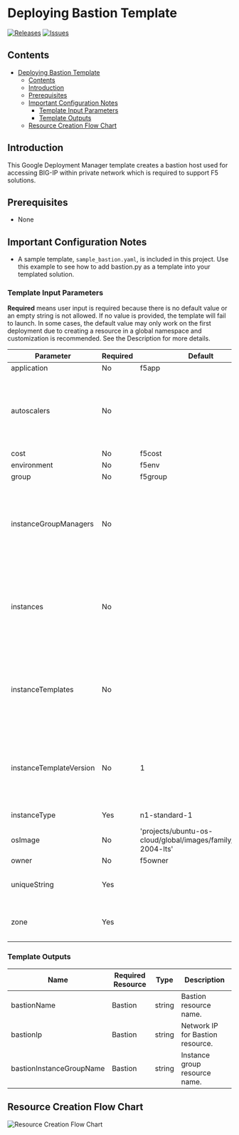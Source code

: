 # Deploying Bastion Template

[![Releases](https://img.shields.io/github/release/F5Networks/f5-google-gdm-templates-v2.svg)](https://github.com/F5Networks/f5-google-gdm-templates-v2/releases)
[![Issues](https://img.shields.io/github/issues/F5Networks/f5-google-gdm-templates-v2.svg)](https://github.com/F5Networks/f5-google-gdm-templates-v2/issues)

## Contents

- [Deploying Bastion Template](#deploying-bastion-template)
  - [Contents](#contents)
  - [Introduction](#introduction)
  - [Prerequisites](#prerequisites)
  - [Important Configuration Notes](#important-configuration-notes)
    - [Template Input Parameters](#template-input-parameters)
    - [Template Outputs](#template-outputs)
  - [Resource Creation Flow Chart](#resource-creation-flow-chart)

## Introduction

This Google Deployment Manager template creates a bastion host used for accessing BIG-IP within private network which is required to support F5 solutions.

## Prerequisites

 - None

## Important Configuration Notes

 - A sample template, `sample_bastion.yaml`, is included in this project. Use this example to see how to add bastion.py as a template into your templated solution.

### Template Input Parameters

**Required** means user input is required because there is no default value or an empty string is not allowed. If no value is provided, the template will fail to launch. In some cases, the default value may only work on the first deployment due to creating a resource in a global namespace and customization is recommended. See the Description for more details.

| Parameter | Required | Default | Type | Description |
| --- | --- | --- | --- | --- |
| application | No | f5app | string | Application label. |
| autoscalers | No |  | array | Required when provisioning autoscale group. List of declaration of settings used for provisioning autoscalers. More information around REST APIs is on [Google Cloud Documentation](https://cloud.google.com/compute/docs/reference/rest/v1/autoscalers). |
| cost | No | f5cost | string | Cost Center label. |
| environment | No | f5env | string | Environment label. |
| group | No | f5group | string | Group label. |
| instanceGroupManagers | No |  | array | Required when provisioning autoscale group. List of declaration of settings used for provisioning instanceGroupManagers. More information around REST APIs is on [Google Cloud Documentation](https://cloud.google.com/compute/docs/reference/rest/v1/instanceGroupManagers). |
| instances | No |  | f5group | Required when provisioning a single instance. List of declaration of settings used for provisioning instances. More information around REST APIs is on [Google Cloud Documentation](https://cloud.google.com/compute/docs/reference/rest/v1/instances). |
| instanceTemplates | No |  | array | Required when provisioning autoscale group. List of declaration of settings used for provisioning instanceTemplates. More information around REST APIs is on [Google Cloud Documentation](https://cloud.google.com/compute/docs/reference/rest/v1/instanceTemplates). |
| instanceTemplateVersion | No | 1 | integer | Version of the instance template to create. When updating deployment properties of the application instances, you must provide a unique value for this parameter. |
| instanceType | Yes | n1-standard-1 | string | App instance type. For example: `n1-standard-1` |
| osImage | No | 'projects/ubuntu-os-cloud/global/images/family/ubuntu-2004-lts' | string | Self link for OS Image.  |
| owner | No | f5owner | string | Owner label. |
| uniqueString | Yes |  | string | Unique String used when creating object names or Tags. For example: `my-deployment` |
| zone | Yes |  | string | Name of the availability zone where the standalone bastion instance will be placed. |

### Template Outputs

| Name | Required Resource | Type | Description |
| --- | --- | --- | --- |
| bastionName | Bastion | string | Bastion resource name. |
| bastionIp | Bastion | string | Network IP for Bastion resource. |
| bastionInstanceGroupName | Bastion | string | Instance group resource name. |

## Resource Creation Flow Chart

![Resource Creation Flow Chart](https://github.com/F5Networks/f5-google-gdm-templates-v2/blob/main/examples/images/google-bastion-module.png)
